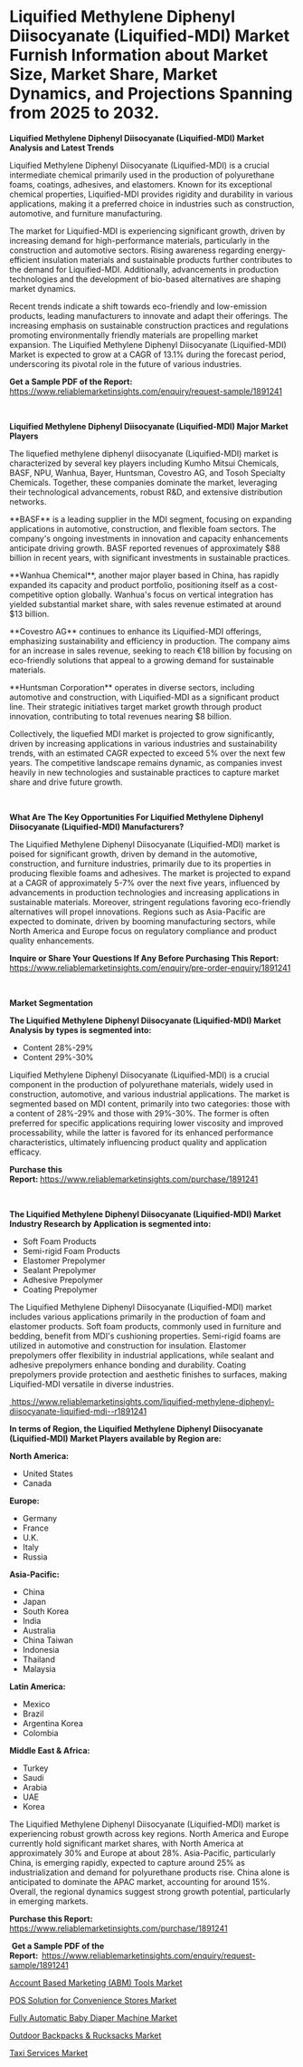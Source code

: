 <p><h1>Liquified Methylene Diphenyl Diisocyanate (Liquified-MDI) Market Furnish Information about Market Size, Market Share, Market Dynamics, and Projections Spanning from 2025 to 2032.</h1></p><p><strong>Liquified Methylene Diphenyl Diisocyanate (Liquified-MDI) Market Analysis and Latest Trends</strong></p>
<p><p>Liquified Methylene Diphenyl Diisocyanate (Liquified-MDI) is a crucial intermediate chemical primarily used in the production of polyurethane foams, coatings, adhesives, and elastomers. Known for its exceptional chemical properties, Liquified-MDI provides rigidity and durability in various applications, making it a preferred choice in industries such as construction, automotive, and furniture manufacturing.</p><p>The market for Liquified-MDI is experiencing significant growth, driven by increasing demand for high-performance materials, particularly in the construction and automotive sectors. Rising awareness regarding energy-efficient insulation materials and sustainable products further contributes to the demand for Liquified-MDI. Additionally, advancements in production technologies and the development of bio-based alternatives are shaping market dynamics.</p><p>Recent trends indicate a shift towards eco-friendly and low-emission products, leading manufacturers to innovate and adapt their offerings. The increasing emphasis on sustainable construction practices and regulations promoting environmentally friendly materials are propelling market expansion. The Liquified Methylene Diphenyl Diisocyanate (Liquified-MDI) Market is expected to grow at a CAGR of 13.1% during the forecast period, underscoring its pivotal role in the future of various industries.</p></p>
<p><strong>Get a Sample PDF of the Report:&nbsp;</strong> <a href="https://www.reliablemarketinsights.com/enquiry/request-sample/1891241?utm_campaign=2013&utm_medium=2&utm_source=Github&utm_content=ia&utm_term=04022025&utm_id=liquified-methylene-diphenyl-diisocyanate-liquified-mdi">https://www.reliablemarketinsights.com/enquiry/request-sample/1891241</a></p>
<p>&nbsp;</p>
<p><strong>Liquified Methylene Diphenyl Diisocyanate (Liquified-MDI) Major Market Players</strong></p>
<p><p>The liquefied methylene diphenyl diisocyanate (Liquified-MDI) market is characterized by several key players including Kumho Mitsui Chemicals, BASF, NPU, Wanhua, Bayer, Huntsman, Covestro AG, and Tosoh Specialty Chemicals. Together, these companies dominate the market, leveraging their technological advancements, robust R&D, and extensive distribution networks.</p><p>**BASF** is a leading supplier in the MDI segment, focusing on expanding applications in automotive, construction, and flexible foam sectors. The company's ongoing investments in innovation and capacity enhancements anticipate driving growth. BASF reported revenues of approximately $88 billion in recent years, with significant investments in sustainable practices.</p><p>**Wanhua Chemical**, another major player based in China, has rapidly expanded its capacity and product portfolio, positioning itself as a cost-competitive option globally. Wanhua's focus on vertical integration has yielded substantial market share, with sales revenue estimated at around $13 billion.</p><p>**Covestro AG** continues to enhance its Liquified-MDI offerings, emphasizing sustainability and efficiency in production. The company aims for an increase in sales revenue, seeking to reach €18 billion by focusing on eco-friendly solutions that appeal to a growing demand for sustainable materials.</p><p>**Huntsman Corporation** operates in diverse sectors, including automotive and construction, with Liquified-MDI as a significant product line. Their strategic initiatives target market growth through product innovation, contributing to total revenues nearing $8 billion.</p><p>Collectively, the liquefied MDI market is projected to grow significantly, driven by increasing applications in various industries and sustainability trends, with an estimated CAGR expected to exceed 5% over the next few years. The competitive landscape remains dynamic, as companies invest heavily in new technologies and sustainable practices to capture market share and drive future growth.</p></p>
<p>&nbsp;</p>
<p><strong>What Are The Key Opportunities For Liquified Methylene Diphenyl Diisocyanate (Liquified-MDI) Manufacturers?</strong></p>
<p><p>The Liquified Methylene Diphenyl Diisocyanate (Liquified-MDI) market is poised for significant growth, driven by demand in the automotive, construction, and furniture industries, primarily due to its properties in producing flexible foams and adhesives. The market is projected to expand at a CAGR of approximately 5-7% over the next five years, influenced by advancements in production technologies and increasing applications in sustainable materials. Moreover, stringent regulations favoring eco-friendly alternatives will propel innovations. Regions such as Asia-Pacific are expected to dominate, driven by booming manufacturing sectors, while North America and Europe focus on regulatory compliance and product quality enhancements.</p></p>
<p><strong>Inquire or Share Your Questions If Any Before Purchasing This Report:</strong> <a href="https://www.reliablemarketinsights.com/enquiry/pre-order-enquiry/1891241?utm_campaign=2013&utm_medium=2&utm_source=Github&utm_content=ia&utm_term=04022025&utm_id=liquified-methylene-diphenyl-diisocyanate-liquified-mdi">https://www.reliablemarketinsights.com/enquiry/pre-order-enquiry/1891241</a></p>
<p>&nbsp;</p>
<p><strong>Market Segmentation</strong></p>
<p><strong>The Liquified Methylene Diphenyl Diisocyanate (Liquified-MDI) Market Analysis by types is segmented into:</strong></p>
<p><ul><li>Content 28%-29%</li><li>Content 29%-30%</li></ul></p>
<p><p>Liquified Methylene Diphenyl Diisocyanate (Liquified-MDI) is a crucial component in the production of polyurethane materials, widely used in construction, automotive, and various industrial applications. The market is segmented based on MDI content, primarily into two categories: those with a content of 28%-29% and those with 29%-30%. The former is often preferred for specific applications requiring lower viscosity and improved processability, while the latter is favored for its enhanced performance characteristics, ultimately influencing product quality and application efficacy.</p></p>
<p><strong>Purchase this Report:&nbsp;</strong><a href="https://www.reliablemarketinsights.com/purchase/1891241?utm_campaign=2013&utm_medium=2&utm_source=Github&utm_content=ia&utm_term=04022025&utm_id=liquified-methylene-diphenyl-diisocyanate-liquified-mdi">https://www.reliablemarketinsights.com/purchase/1891241</a></p>
<p>&nbsp;</p>
<p><strong>The Liquified Methylene Diphenyl Diisocyanate (Liquified-MDI) Market Industry Research by Application is segmented into:</strong></p>
<p><ul><li>Soft Foam Products</li><li>Semi-rigid Foam Products</li><li>Elastomer Prepolymer</li><li>Sealant Prepolymer</li><li>Adhesive Prepolymer</li><li>Coating Prepolymer</li></ul></p>
<p><p>The Liquified Methylene Diphenyl Diisocyanate (Liquified-MDI) market includes various applications primarily in the production of foam and elastomer products. Soft foam products, commonly used in furniture and bedding, benefit from MDI's cushioning properties. Semi-rigid foams are utilized in automotive and construction for insulation. Elastomer prepolymers offer flexibility in industrial applications, while sealant and adhesive prepolymers enhance bonding and durability. Coating prepolymers provide protection and aesthetic finishes to surfaces, making Liquified-MDI versatile in diverse industries.</p></p>
<p><a href="https://www.reliablemarketinsights.com/liquified-methylene-diphenyl-diisocyanate-liquified-mdi--r1891241?utm_campaign=2013&utm_medium=2&utm_source=Github&utm_content=ia&utm_term=04022025&utm_id=liquified-methylene-diphenyl-diisocyanate-liquified-mdi">&nbsp;https://www.reliablemarketinsights.com/liquified-methylene-diphenyl-diisocyanate-liquified-mdi--r1891241</a></p>
<p><strong>In terms of Region, the Liquified Methylene Diphenyl Diisocyanate (Liquified-MDI) Market Players available by Region are:</strong></p>
<p>
    <p> <strong> North America: </strong>
        <ul>
            <li>United States</li>
            <li>Canada</li>
        </ul>
        </p> 
    <p> <strong> Europe: </strong>
        <ul>
            <li>Germany</li>
            <li>France</li>
            <li>U.K.</li>
            <li>Italy</li>
            <li>Russia</li>
        </ul>
        </p> 
    <p> <strong> Asia-Pacific: </strong>
        <ul>
            <li>China</li>
            <li>Japan</li>
            <li>South Korea</li>
            <li>India</li>
            <li>Australia</li>
            <li>China Taiwan</li>
            <li>Indonesia</li>
            <li>Thailand</li>
            <li>Malaysia</li>
        </ul>
        </p> 
    <p> <strong> Latin America: </strong>
        <ul>
            <li>Mexico</li>
            <li>Brazil</li>
            <li>Argentina Korea</li>
            <li>Colombia</li>
        </ul>
        </p> 
    <p> <strong> Middle East & Africa: </strong>
        <ul>
            <li>Turkey</li>
            <li>Saudi</li>
            <li>Arabia</li>
            <li>UAE</li>
            <li>Korea</li>
        </ul>
    </p>
    </p>
<p><p>The Liquified Methylene Diphenyl Diisocyanate (Liquified-MDI) market is experiencing robust growth across key regions. North America and Europe currently hold significant market shares, with North America at approximately 30% and Europe at about 28%. Asia-Pacific, particularly China, is emerging rapidly, expected to capture around 25% as industrialization and demand for polyurethane products rise. China alone is anticipated to dominate the APAC market, accounting for around 15%. Overall, the regional dynamics suggest strong growth potential, particularly in emerging markets.</p></p>
<p><strong>Purchase this Report: </strong><a href="https://www.reliablemarketinsights.com/purchase/1891241?utm_campaign=2013&utm_medium=2&utm_source=Github&utm_content=ia&utm_term=04022025&utm_id=liquified-methylene-diphenyl-diisocyanate-liquified-mdi">https://www.reliablemarketinsights.com/purchase/1891241</a></p>
<p>&nbsp;<strong>Get a Sample PDF of the Report:&nbsp;&nbsp;</strong><a href="https://www.reliablemarketinsights.com/enquiry/request-sample/1891241?utm_campaign=2013&utm_medium=2&utm_source=Github&utm_content=ia&utm_term=04022025&utm_id=liquified-methylene-diphenyl-diisocyanate-liquified-mdi">https://www.reliablemarketinsights.com/enquiry/request-sample/1891241</a></p>
<p><strong></strong></p>
<p><p><a href="https://www.linkedin.com/pulse/account-based-marketing-abm-tools-market-analysis-report-fhvbe?utm_campaign=2013&utm_medium=2&utm_source=Github&utm_content=ia&utm_term=04022025&utm_id=liquified-methylene-diphenyl-diisocyanate-liquified-mdi">Account Based Marketing (ABM) Tools Market</a></p><p><a href="https://www.linkedin.com/pulse/key-trends-fueling-pos-solution-convenience-stores-market-8jfjc?utm_campaign=2013&utm_medium=2&utm_source=Github&utm_content=ia&utm_term=04022025&utm_id=liquified-methylene-diphenyl-diisocyanate-liquified-mdi">POS Solution for Convenience Stores Market</a></p><p><a href="https://www.linkedin.com/pulse/global-fully-automatic-baby-diaper-machine-market-analysis-msrlf?utm_campaign=2013&utm_medium=2&utm_source=Github&utm_content=ia&utm_term=04022025&utm_id=liquified-methylene-diphenyl-diisocyanate-liquified-mdi">Fully Automatic Baby Diaper Machine Market</a></p><p><a href="https://www.linkedin.com/pulse/projecting-outdoor-backpacks-rucksacks-markets-rapid-nhrwf?utm_campaign=2013&utm_medium=2&utm_source=Github&utm_content=ia&utm_term=04022025&utm_id=liquified-methylene-diphenyl-diisocyanate-liquified-mdi">Outdoor Backpacks & Rucksacks Market</a></p><p><a href="https://www.linkedin.com/pulse/size-estimationof-taxi-services-market-forecast-ofthe-growth-ioqwc?utm_campaign=2013&utm_medium=2&utm_source=Github&utm_content=ia&utm_term=04022025&utm_id=liquified-methylene-diphenyl-diisocyanate-liquified-mdi">Taxi Services Market</a></p></p>